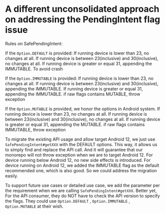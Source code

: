 A different unconsolidated approach on addressing the PendingIntent flag issue
===================================


Rules on SafePendingIntent:

If the `Option.DEFAULT` is provided:
If running device is lower than 23, no changes at all.
If running device is between 23(inclusive) and 30(inclusive), no changes at all.
If running device is greater or equal 31, appending the IMMUTABLE. To avoid crash

If the `Option.IMMUTABLE` is provided:
If running device is lower than 23, no changes at all.
If running device is between 23(inclusive) and 30(inclusive), appending the IMMUTABLE.
If running device is greater or equal 31, appending the IMMUTABLE.
if raw flags contains MUTABLE, throw exception

If the `Option.MUTABLE` is provided, we honor the options in Android system.
If running device is lower than 23, no changes at all.
If running device is between 23(inclusive) and 30(inclusive), no changes at all.
If running device is greater or equal 31, appending the MUTABLE.
if raw flags contains IMMUTABLE, throw exception


To migrate the existing API usage and allow target Android 12, we just use `SafePendingIntent#getXXX` with the DEFAULT options.
This way, it allows us to simply find and replace the API call. And it will guarantee that our monorepo will not throw exception when we are to target Android 12.
For device running below Android 12, no new side effects is introduced.
For device running on Android 12, we added the IMMUTABLE flag as the default recommended one, which is also good.
So we could address the migration easily.


To support future use cases or detailed use case, we add the parameter per the requirement when we are calling `SafePendingIntent#getXXX`.
Better yet, For the API consumer, they do NOT have to check the API version to specify the flags. They could use  `Option.DEFAULT` ,  `Option.IMMUTABLE` , `Option.MUTABLE` at their wish.